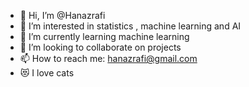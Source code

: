 - 👋 Hi, I’m @Hanazrafi
- 👀 I’m interested in statistics , machine learning and AI
- 🌱 I’m currently learning machine learning 
- 💞️ I’m looking to collaborate on projects
- 📫 How to reach me: hanazrafi@gmail.com 
- 😻 I love cats  
  

<!---
Hanazrafi/Hanazrafi is a ✨ special ✨ repository because its `README.md` (this file) appears on your GitHub profile.
You can click the Preview link to take a look at your changes.
--->
